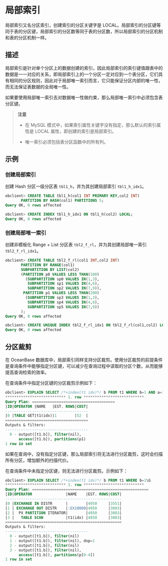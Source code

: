 # 局部索引

局部索引又名分区索引，创建索引的分区关键字是 LOCAL。局部索引的分区键等同于表的分区键，局部索引的分区数等同于表的分区数，所以局部索引的分区机制和表的分区机制一样。

## 描述

局部索引是针对单个分区上的数据创建的索引，因此局部索引的索引键值跟表中的数据是一一对应的关系，即局部索引上的一个分区一定对应到一个表分区，它们具有相同的分区规则，因此对于局部唯一索引而言，它只能保证分区内部的唯一性，而无法保证表数据的全局唯一性。

如果要使用局部唯一索引去对数据唯一性做约束，那么局部唯一索引中必须包含表分区键。
>**注意**
>
>* 在 MySQL 模式中，如果索引属性关键字没有指定，那么默认的索引属性是 LOCAL 属性，即创建的索引是局部索引。
>
>* 唯一索引必须包括表分区函数中的所有列。

## 示例

### 创建局部索引

创建 Hash 分区一级分区表 `tbl1_h`，并为其创建局部索引 `tbl1_h_idx1`。

```sql
obclient> CREATE TABLE tbl1_h(col1 INT PRIMARY KEY,col2 INT)
       PARTITION BY HASH(col1) PARTITIONS 5;
Query OK, 0 rows affected

obclient> CREATE INDEX tbl1_h_idx1 ON tbl1_h(col2) LOCAL;
Query OK, 0 rows affected
```

### 创建局部唯一索引

创建非模板化 Range + List 分区表 `tbl2_f_rl`，并为其创建局部唯一索引 `tbl2_f_rl_idx1`。

```sql
obclient> CREATE TABLE tbl2_f_rl(col1 INT,col2 INT) 
       PARTITION BY RANGE(col1)
       SUBPARTITION BY LIST(col2)
       (PARTITION p0 VALUES LESS THAN(100)
         (SUBPARTITION sp0 VALUES IN(1,3),
          SUBPARTITION sp1 VALUES IN(4,6),
          SUBPARTITION sp2 VALUES IN(7,9)),
        PARTITION p1 VALUES LESS THAN(200)
         (SUBPARTITION sp3 VALUES IN(1,3),
          SUBPARTITION sp4 VALUES IN(4,6),
          SUBPARTITION sp5 VALUES IN(7,9))
       ); 
Query OK, 0 rows affected

obclient> CREATE UNIQUE INDEX tbl2_f_rl_idx1 ON tbl2_f_rl(col1,col2) LOCAL;
Query OK, 0 rows affected
```

## 分区裁剪

在 OceanBase 数据库中，局部索引同样支持分区裁剪。使用分区裁剪的前提条件是查询条件中能够指定分区键，可以减少在查询过程中读取的分区个数，从而能够提高查询检索的效率。

在查询条件中指定分区键的分区裁剪示例如下：

```sql
obclient> EXPLAIN SELECT /*+index(t1 idx)*/ b FROM t1 WHERE b=1 AND a=1\G
*************************** 1. row ***************************
Query Plan: =====================================
|ID|OPERATOR |NAME   |EST. ROWS|COST|
-------------------------------------
|0 |TABLE GET|t1(idx)|1        |52  |
=====================================
Outputs & filters:
-------------------------------------
  0 - output([t1.b]), filter(nil),
      access([t1.b]), partitions(p1)
1 row in set
```

如果在查询中，没有指定分区键，那么局部索引将无法进行分区裁剪，这时会扫描所有分区，增加额外的扫描代价。

在查询条件中未指定分区键，则无法进行分区裁剪。示例如下：

```sql
obclient> EXPLAIN SELECT /*+index(t1 idx)*/ b FROM t1 WHERE b=1\G
*************************** 1. row ***************************
Query Plan: ====================================================
|ID|OPERATOR               |NAME    |EST. ROWS|COST|
----------------------------------------------------
|0 |EXCHANGE IN DISTR      |        |4950     |3551|
|1 | EXCHANGE OUT DISTR    |:EX10000|4950     |3083|
|2 |  PX PARTITION ITERATOR|        |4950     |3083|
|3 |   TABLE SCAN          |t1(idx) |4950     |3083|
====================================================
Outputs & filters:
-------------------------------------
  0 - output([t1.b]), filter(nil)
  1 - output([t1.b]), filter(nil), dop=1
  2 - output([t1.b]), filter(nil)
  3 - output([t1.b]), filter(nil),
      access([t1.b]), partitions(p[0-4])
1 row in set
```

